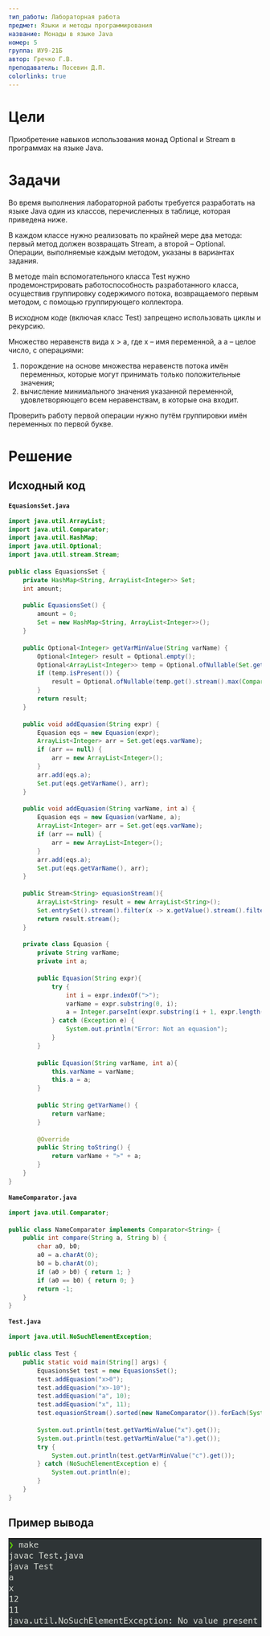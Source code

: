 ```yaml
---
тип_работы: Лабораторная работа
предмет: Языки и методы программирования
название: Монады в языке Java
номер: 5
группа: ИУ9-21Б
автор: Гречко Г.В.
преподаватель: Посевин Д.П.
colorlinks: true
---
```


# Цели

Приобретение навыков использования монад Optional и Stream в программах на языке Java. 

# Задачи

Во время выполнения лабораторной работы требуется разработать на языке Java один из классов, перечисленных в таблице, которая приведена ниже. 

В каждом классе нужно реализовать по крайней мере два метода: первый метод должен возвращать Stream, а второй – Optional. Операции, выполняемые каждым методом, указаны в вариантах задания. 

В методе main вспомогательного класса Test нужно продемонстрировать работоспособность разработанного класса, осуществив группировку содержимого потока, возвращаемого первым методом, с помощью группирующего коллектора. 

В исходном коде (включая класс Test) запрещено использовать циклы и рекурсию.  


Множество неравенств вида x > a, где x – имя переменной, a a – целое число, с операциями: 

1. порождение на основе множества неравенств потока имён переменных, которые могут принимать только положительные значения; 
2. вычисление минимального значения указанной переменной, удовлетворяющего всем неравенствам, в которые она входит. 

Проверить работу первой операции нужно путём группировки имён переменных по первой букве.

# Решение

## Исходный код

**`EquasionsSet.java`**

```java
import java.util.ArrayList;
import java.util.Comparator;
import java.util.HashMap;
import java.util.Optional;
import java.util.stream.Stream;

public class EquasionsSet {
    private HashMap<String, ArrayList<Integer>> Set;
    int amount;

    public EquasionsSet() {
        amount = 0;
        Set = new HashMap<String, ArrayList<Integer>>();
    }

    public Optional<Integer> getVarMinValue(String varName) {
        Optional<Integer> result = Optional.empty();
        Optional<ArrayList<Integer>> temp = Optional.ofNullable(Set.get(varName));
        if (temp.isPresent()) {
            result = Optional.ofNullable(temp.get().stream().max(Comparator.comparing(Integer::valueOf)).get() + 1);
        }
        return result;
    }

    public void addEquasion(String expr) {
        Equasion eqs = new Equasion(expr);
        ArrayList<Integer> arr = Set.get(eqs.varName);
        if (arr == null) {
            arr = new ArrayList<Integer>();
        }
        arr.add(eqs.a);
        Set.put(eqs.getVarName(), arr);
    }

    public void addEquasion(String varName, int a) {
        Equasion eqs = new Equasion(varName, a);
        ArrayList<Integer> arr = Set.get(eqs.varName);
        if (arr == null) {
            arr = new ArrayList<Integer>();
        }
        arr.add(eqs.a);
        Set.put(eqs.getVarName(), arr);
    }

    public Stream<String> equasionStream(){
        ArrayList<String> result = new ArrayList<String>();
        Set.entrySet().stream().filter(x -> x.getValue().stream().filter(y -> y >= 0).count() > 0).forEach(x -> result.add(x.getKey()));
        return result.stream();
    }

    private class Equasion {
        private String varName;
        private int a;

        public Equasion(String expr){
            try {
                int i = expr.indexOf(">");
                varName = expr.substring(0, i);
                a = Integer.parseInt(expr.substring(i + 1, expr.length()));
            } catch (Exception e) {
                System.out.println("Error: Not an equasion");
            }
        }

        public Equasion(String varName, int a){
            this.varName = varName;
            this.a = a;
        }

        public String getVarName() {
            return varName;
        }

        @Override
        public String toString() {
            return varName + ">" + a;
        }
    }
}

```

**`NameComparator.java`**

```java
import java.util.Comparator;

public class NameComparator implements Comparator<String> {
    public int compare(String a, String b) {
        char a0, b0;
        a0 = a.charAt(0);
        b0 = b.charAt(0);
        if (a0 > b0) { return 1; }
        if (a0 == b0) { return 0; }
        return -1;
    }
}

```

**`Test.java`**

```java
import java.util.NoSuchElementException;

public class Test {
    public static void main(String[] args) {
        EquasionsSet test = new EquasionsSet();
        test.addEquasion("x>0");
        test.addEquasion("x>-10");
        test.addEquasion("a", 10);
        test.addEquasion("x", 11);
        test.equasionStream().sorted(new NameComparator()).forEach(System.out::println);

        System.out.println(test.getVarMinValue("x").get());
        System.out.println(test.getVarMinValue("a").get());
        try {
            System.out.println(test.getVarMinValue("c").get());  
        } catch (NoSuchElementException e) {
            System.out.println(e);
        }
    }
}

```

## Пример вывода

![Вывод в терминал](pics/lab5_out.png)